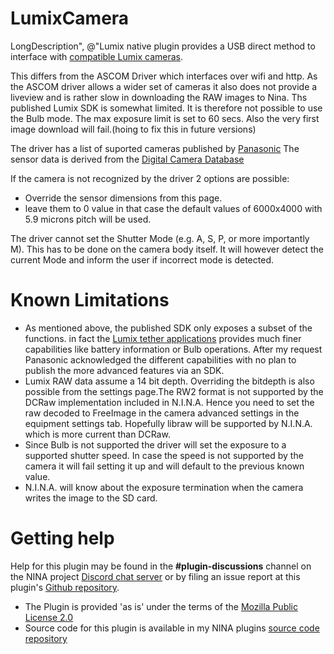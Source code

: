 ﻿# LumixCamera

LongDescription", @"Lumix native plugin provides a USB direct method to interface with [compatible Lumix cameras](https://av.jpn.support.panasonic.com/support/global/cs/soft/tool/sdk.html).

This differs from the ASCOM Driver which interfaces over wifi and http. As the ASCOM driver allows a wider set of cameras it also does not provide a liveview and is rather slow in downloading the RAW images to Nina.
Ths published Lumix SDK is somewhat limited. It is therefore not possible to use the Bulb mode. The max exposure limit is set to 60 secs.
Also the very first image download will fail.(hoing to fix this in future versions)

The driver has a list of suported cameras published by [Panasonic](https://av.jpn.support.panasonic.com/support/global/cs/soft/tool/sdk.html)
The sensor data is derived from the [Digital Camera Database](https://www.digicamdb.com/)

If the camera is not recognized by the driver 2 options are possible:
* Override the sensor dimensions from this page.
* leave them to 0 value in that case the default values of 6000x4000 with 5.9 microns pitch will be used.

The driver cannot set the Shutter Mode (e.g. A, S, P, or more importantly M). This has to be done on the camera body itself. It will however detect the current Mode and inform the user if incorrect mode is detected.

# Known Limitations
* As mentioned above, the published SDK only exposes a subset of the functions. in fact the [Lumix tether applications](https://av.jpn.support.panasonic.com/support/global/cs/soft/download/d_lumixtether.html) provides much finer capabilities like battery information or Bulb operations. After my request Panasonic acknowledged the different capabilities with no plan to publish the more advanced features via an SDK.
* Lumix RAW data assume a 14 bit depth. Overriding the bitdepth is also possible from the settings page.The RW2 format is not supported by the DCRaw implementation included in N.I.N.A. Hence you need to set the raw decoded to FreeImage in the camera advanced settings in the equipment settings tab. Hopefully libraw will be supported by N.I.N.A. which is more current than DCRaw.
* Since Bulb is not supported the driver will set the exposure to a supported shutter speed. In case the speed is not supported by the camera it will fail setting it up and will default to the previous known value.
* N.I.N.A. will know about the exposure termination when the camera writes the image to the SD card.

# Getting help

Help for this plugin may be found in the **#plugin-discussions** channel on the NINA project [Discord chat server](https://discord.com/invite/rWRbVbw) or by filing an issue report at this plugin's [Github repository](https://github.com/daleghent/nina-plugins/issues).

* The Plugin is provided 'as is' under the terms of the [Mozilla Public License 2.0](https://github.com/totoantibes/NinaLumixPlugin?tab=MPL-2.0-1-ov-file)
* Source code for this plugin is available in my NINA plugins [source code repository](https://github.com/totoantibes/NinaLumixPlugin)
